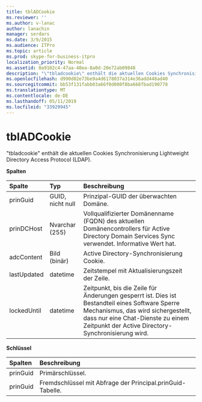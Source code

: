 ```yaml
---
title: tblADCookie
ms.reviewer: ''
ms.author: v-lanac
author: lanachin
manager: serdars
ms.date: 3/9/2015
ms.audience: ITPro
ms.topic: article
ms.prod: skype-for-business-itpro
localization_priority: Normal
ms.assetid: 0a9102c4-47aa-40ea-8a0d-20e72ab09848
description: "\"tbladcookie\" enthält die aktuellen Cookies Synchronisierung Lightweight Directory Access Protocol (LDAP)."
ms.openlocfilehash: d990d02e73be9a4d6178037a314e36add448ad40
ms.sourcegitcommit: bb53f131fabb03a66f0d000f8ba668fbad190778
ms.translationtype: MT
ms.contentlocale: de-DE
ms.lasthandoff: 05/11/2019
ms.locfileid: "33929945"
---
```

# <a name="tbladcookie"></a>tblADCookie
 
"tbladcookie" enthält die aktuellen Cookies Synchronisierung Lightweight Directory Access Protocol (LDAP).
  
**Spalten**

|**Spalte**|**Typ**|**Beschreibung**|
|:-----|:-----|:-----|
|prinGuid  <br/> |GUID, nicht null  <br/> |Prinzipal-GUID der überwachten Domäne.  <br/> |
|prinDCHost  <br/> |Nvarchar (255)  <br/> |Vollqualifizierter Domänenname (FQDN) des aktuellen Domänencontrollers für Active Directory Domain Services Sync verwendet. Informative Wert hat.  <br/> |
|adcContent  <br/> |Bild (binär)  <br/> |Active Directory-Synchronisierung Cookie.  <br/> |
|lastUpdated  <br/> |datetime  <br/> |Zeitstempel mit Aktualisierungszeit der Zeile.  <br/> |
|lockedUntil  <br/> |datetime  <br/> |Zeitpunkt, bis die Zeile für Änderungen gesperrt ist. Dies ist Bestandteil eines Software Sperre Mechanismus, das wird sichergestellt, dass nur eine Chat-Dienste zu einem Zeitpunkt der Active Directory-Synchronisierung wird.  <br/> |
   
**Schlüssel**

|**Spalten**|**Beschreibung**|
|:-----|:-----|
|prinGuid  <br/> |Primärschlüssel.  <br/> |
|prinGuid  <br/> |Fremdschlüssel mit Abfrage der Principal.prinGuid-Tabelle.  <br/> |
   


